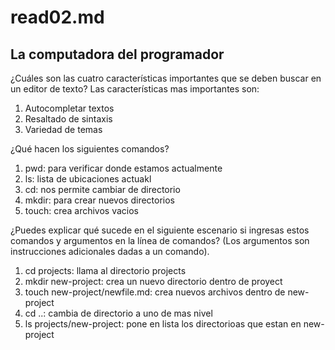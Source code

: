 # read02.md
## La computadora del programador

¿Cuáles son las cuatro características importantes que se deben buscar en un editor de texto?
Las características mas importantes son:
1. Autocompletar textos
2. Resaltado de sintaxis
3. Variedad de temas

¿Qué hacen los siguientes comandos?

1. pwd: para verificar donde estamos actualmente
2. ls: lista de ubicaciones actuakl
3. cd: nos permite cambiar de directorio
4. mkdir: para crear nuevos directorios
5. touch: crea archivos vacios

¿Puedes explicar qué sucede en el siguiente escenario si ingresas estos comandos y argumentos en la línea de comandos? (Los argumentos son instrucciones adicionales dadas a un comando).

1. cd projects: llama al directorio projects
2. mkdir new-project: crea un nuevo directorio dentro de proyect
3. touch new-project/newfile.md: crea nuevos archivos dentro de new-project
4. cd ..: cambia de directorio a uno de mas nivel
5. ls projects/new-project: pone en lista los directorioas que estan en new-project
